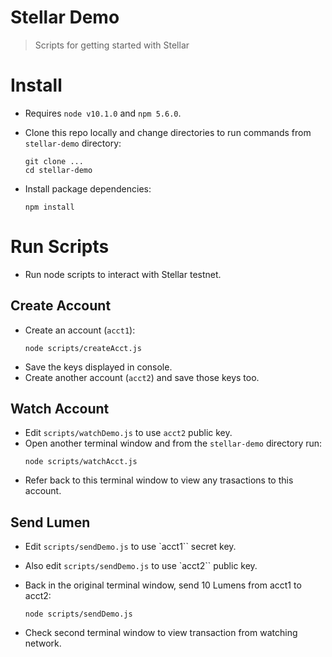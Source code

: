 # Stellar Demo
> Scripts for getting started with Stellar

# Install
- Requires `node v10.1.0` and `npm 5.6.0`.

- Clone this repo locally and change directories to run commands from `stellar-demo` directory:
    ```
    git clone ...
    cd stellar-demo
    ```

- Install package dependencies:
    ```
    npm install
    ```

# Run Scripts
- Run node scripts to interact with Stellar testnet.

## Create Account
- Create an account (`acct1`):
    ```
    node scripts/createAcct.js
    ```
- Save the keys displayed in console. 
- Create another account (`acct2`) and save those keys too.


## Watch Account
- Edit `scripts/watchDemo.js` to use `acct2` public key.
- Open another terminal window and from the `stellar-demo` directory run:
    ```
    node scripts/watchAcct.js
    ```
- Refer back to this terminal window to view any trasactions to this account.

## Send Lumen
- Edit `scripts/sendDemo.js` to use `acct1`` secret key.
- Also edit `scripts/sendDemo.js` to use `acct2`` public key.
- Back in the original terminal window, send 10 Lumens from acct1 to acct2:
    ```
    node scripts/sendDemo.js
    ```

- Check second terminal window to view transaction from watching network.